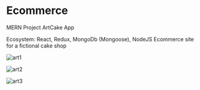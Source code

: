 # Ecommerce

MERN Project ArtCake App



Ecosystem:
React, Redux, MongoDb (Mongoose), NodeJS
Ecommerce site for a fictional cake shop

![art1](https://user-images.githubusercontent.com/49058964/117329819-b5e95b80-ae9d-11eb-9b61-c00e520457b6.jpg)

![art2](https://user-images.githubusercontent.com/49058964/117329812-b41f9800-ae9d-11eb-9dd2-b77b1c817d57.jpg)

![art3](https://user-images.githubusercontent.com/49058964/117329818-b550c500-ae9d-11eb-9476-3a77dce48ca9.jpg)





